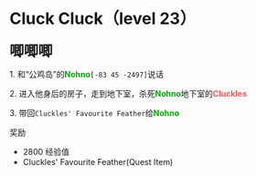 # Cluck Cluck（level 23）
<span style="font-size: 25px;">**唧唧唧**</span>

<span class="stage-index">1.</span> 和“公鸡岛”的<font color=00AA00>**Nohno**</font>`[-83 45 -2497]`说话

<span class="stage-index">2.</span> 进入他身后的房子，走到地下室，杀死<font color=00AA00>**Nohno**</font>地下室的<font color=FF5555>**Cluckles**</font>

<span class="stage-index">3.</span> 带回`Cluckles' Favourite Feather`给<font color=00AA00>**Nohno**</font>

奖励

+ 2800 经验值 
+ Cluckles' Favourite Feather(Quest Item)